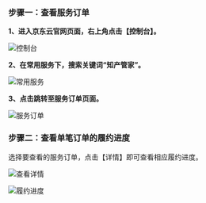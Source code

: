 ### 步骤一：查看服务订单
**1、进入京东云官网页面，右上角点击【控制台】。**

![控制台](https://static-ftcms.jd.com/p/files/637dd1ace1fec54ed5df7b2e.png)

**2、在常用服务下，搜索关键词“知产管家”。**

![常用服务](https://static-ftcms.jd.com/p/files/637dd1be76c2a10453e2508c.png)

**3、点击跳转至服务订单页面。**

![服务订单](https://static-ftcms.jd.com/p/files/637dd1d1e1fec54ed5df7b2f.png)

### 步骤二：查看单笔订单的履约进度

选择要查看的服务订单，点击【详情】即可查看相应履约进度。

![查看详情](https://static-ftcms.jd.com/p/files/637dd1e2341946045aef9fcc.png)

![履约进度](https://static-ftcms.jd.com/p/files/637dd1f1341946045aef9fcd.png)
